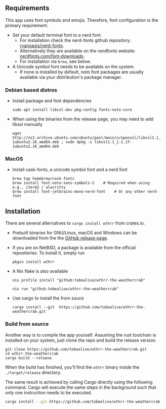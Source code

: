 ## Requirements

This app uses font symbols and emojis. Therefore, font configuration is the primary requirement.

- Set your default terminal font to a nerd font.
  - For installation check the nerd-fonts github repository: [ryanoasis/nerd-fonts](https://www.nerdfonts.com/font-downloads).
  - Alternatively they are available on the nerdfonts website: [nerdfonts.com/font-downloads](https://github.com/ryanoasis/nerd-fonts).
  - For installation via `brew`, see below.
- A Unicode symbol font needs to be available on the system.
  - If none is installed by default, noto font packages are usually available via your distribution's package manager.

### Debian based distros

- Install package and font dependencies

  ```
  sudo apt install libssl-dev pkg-config fonts-noto-core
  ```

- When using the binaries from the release page, you may need to add libssl manually

  ```
  wget http://nz2.archive.ubuntu.com/ubuntu/pool/main/o/openssl/libssl1.1_1.1.1f-1ubuntu2.16_amd64.deb ; sudo dpkg -i libssl1.1_1.1.1f-1ubuntu2.16_amd64.deb
  ```

### MacOS

- Install cask-fonts, a unicode symbol font and a nerd font
  ```
  brew tap homebrew/cask-fonts
  brew install font-noto-sans-symbols-2    # Required when using e.g., iterm2 / alacritty
  brew install font-jetbrains-mono-nerd-font    # Or any other nerd-font
  ```

## Installation

There are several alternatives to `cargo install wthrr` from crates.io.

- Prebuilt binaries for GNU/Linux, macOS and Windows can be downloaded from the the [GitHub release page](https://github.com/tobealive/wthrr-the-weathercrab/releases).

- If you are on NetBSD, a package is available from the official repositories.
  To install it, simply run
  ```
  pkgin install wthrr
  ```
- A Nix flake is also available
  ```
  nix profile install "github:tobealive/wthrr-the-weathercrab"
  ```
  ```
  nix run "github:tobealive/wthrr-the-weathercrab"
  ```
- Use cargo to install the from souce
  ```
  cargo install --git  https://github.com/tobealive/wthrr-the-weathercrab.git `
  ```

### Build from source

Another way is to compile the app yourself.
Assuming the rust toolchain is installed on your system, just clone the repo and build the release version.

```
git clone https://github.com/tobealive/wthrr-the-weathercrab.git
cd wthrr-the-weathercrab
cargo build --release
```

When the build has finished, you'll find the `wthrr` binary inside the `./target/release` directory.

The same result is achieved by calling Cargo directly using the following
command.  Cargo will execute the same steps in the background such that only one
instruction needs to be executed.

```bash
cargo install --git https://github.com/tobealive/wthrr-the-weathercrab
```

